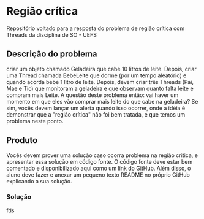 # Região crítica
Repositório voltado para a resposta do problema de região crítica com Threads da disciplina de SO - UEFS

<h2>Descrição do problema</h2>
<p>criar um objeto chamado Geladeira que cabe 10 litros de leite. Depois, criar uma Thread chamada BebeLeite que dorme (por um tempo aleatório) e quando acorda bebe 1 litro de leite. Depois, devem criar três Threads (Pai, Mae e Tio) que monitoram a geladeira e que observam quanto falta leite e compram mais Leite. A questão deste problema então: vai haver um momento em que eles vão comprar mais leite do que cabe na geladeira? Se sim, vocês devem lançar um alerta quando isso ocorrer, onde a idéia é demonstrar que a "região crítica" não foi bem tratada, e que temos um problema neste ponto.</p>

<h2>Produto</h2>
<p>Vocês devem prover uma solução caso ocorra problema na região critica, e apresentar essa solução em código fonte. O código fonte deve estar bem comentado e disponibilizado aqui como um link do GitHub. Além disso, o aluno deve fazer e anexar um pequeno texto README no próprio GitHub explicando a sua solução.</p>

<h3>Solução</h3>
<p>fds</p>
